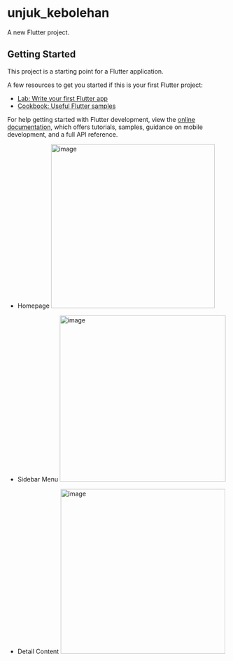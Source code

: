 # unjuk_kebolehan

A new Flutter project.

## Getting Started

This project is a starting point for a Flutter application.

A few resources to get you started if this is your first Flutter project:

- [Lab: Write your first Flutter app](https://docs.flutter.dev/get-started/codelab)
- [Cookbook: Useful Flutter samples](https://docs.flutter.dev/cookbook)

For help getting started with Flutter development, view the
[online documentation](https://docs.flutter.dev/), which offers tutorials,
samples, guidance on mobile development, and a full API reference.


* Homepage
  <img width="374" alt="image" src="https://github.com/syafiulhuda/unjuk_keterampilan_prakerja/assets/68743490/d9c97ce1-bc0c-4515-9d08-5456df91fc49">

* Sidebar Menu
  <img width="379" alt="image" src="https://github.com/syafiulhuda/unjuk_keterampilan_prakerja/assets/68743490/537153e8-d837-4172-b62c-f3d737744629">

* Detail Content
  <img width="376" alt="image" src="https://github.com/syafiulhuda/unjuk_keterampilan_prakerja/assets/68743490/d0fd8089-6928-4c72-8d52-25ff3de35d1b">

